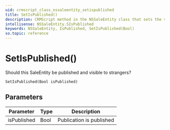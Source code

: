 ```yaml
---
uid: crmscript_class_nssaleentity_setispublished
title: SetIsPublished()
description: CRMScript method in the NSSaleEntity class that sets the visibility of the entity
intellisense: NSSaleEntity.SIsPublished
keywords: NSSaleEntity, IsPublished, SetIsPublished(Bool)
so.topic: reference
---
```


# SetIsPublished()

Should this SaleEntity be published and visible to strangers?

`SetIsPublished(Bool isPublished)`

## Parameters

| Parameter | Type | Description |
|---|---|---|
| isPublished | Bool | Publication is published |
